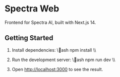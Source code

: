 # Spectra Web

Frontend for Spectra AI, built with Next.js 14.

## Getting Started

1. Install dependencies:
   \\\ash
   npm install
   \\\

2. Run the development server:
   \\\ash
   npm run dev
   \\\

3. Open [http://localhost:3000](http://localhost:3000) to see the result.

